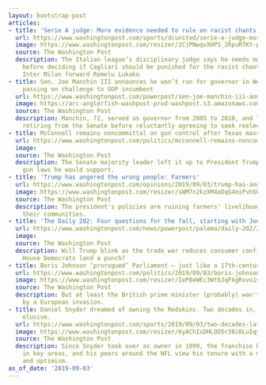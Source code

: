 ```yaml
---
layout: bootstrap-post
articles:
- title: 'Serie A judge: More evidence needed to rule on racist chants'
  url: https://www.washingtonpost.com/sports/dcunited/serie-a-judge-more-evidence-needed-to-rule-on-racist-chants/2019/09/03/802e962c-ce57-11e9-a620-0a91656d7db6_story.html
  image: https://www.washingtonpost.com/resizer/2CjPNwqvXHPS_2RpuRTKY-p3eVo=/1484x0/www.washingtonpost.com/pb/resources/img/twp-social-share.png
  source: The Washington Post
  description: The Italian league’s disciplinary judge says he needs more evidence
    before deciding if Cagliari should be punished for the racist chants aimed at
    Inter Milan forward Romelu Lukaku
- title: Sen. Joe Manchin III announces he won’t run for governor in West Virginia,
    passing on challenge to GOP incumbent
  url: https://www.washingtonpost.com/powerpost/sen-joe-manchin-iii-announces-he-wont-run-for-governor-in-west-virginia-passing-on-challenge-to-gop-incumbent/2019/09/03/d1cecee8-ce34-11e9-b29b-a528dc82154a_story.html
  image: https://arc-anglerfish-washpost-prod-washpost.s3.amazonaws.com/public/4JZL2BGOGQI6TMU3UUUNZAQVJI.jpg
  source: The Washington Post
  description: Manchin, 72, served as governor from 2005 to 2010, and last year considered
    retiring from the Senate before reluctantly agreeing to seek reelection.
- title: McConnell remains noncommittal on gun control after Texas mass shooting
  url: https://www.washingtonpost.com/politics/mcconnell-remains-noncommittal-on-gun-control-after-texas-mass-shooting/2019/09/03/673eb890-ce4d-11e9-b29b-a528dc82154a_story.html
  image: 
  source: The Washington Post
  description: The Senate majority leader left it up to President Trump to say what
    gun laws he would support.
- title: 'Trump has angered the wrong people: Farmers'
  url: https://www.washingtonpost.com/opinions/2019/09/03/trump-has-angered-wrong-people-farmers/
  image: https://www.washingtonpost.com/resizer/sWM7n2kzXM4oDqG4miPvh5OWgxA=/1484x0/arc-anglerfish-washpost-prod-washpost.s3.amazonaws.com/public/X2R7EYGKC4I6TFQVR4NDFFROAQ.jpg
  source: The Washington Post
  description: The president's policies are ruining farmers' livelihood and destroying
    their communities.
- title: 'The Daily 202: Four questions for the fall, starting with Joe Biden’s durability'
  url: https://www.washingtonpost.com/news/powerpost/paloma/daily-202/2019/09/03/daily-202-four-questions-for-the-fall-starting-with-joe-biden-s-durability/5d6d665588e0fa7bb93a88d9/
  image: 
  source: The Washington Post
  description: Will Trump blink as the trade war reduces consumer confidence? Will
    House Democrats land a punch?
- title: Boris Johnson ‘prorogued’ Parliament — just like a 17th-century king
  url: https://www.washingtonpost.com/politics/2019/09/03/boris-johnson-prorogued-parliament-just-like-th-century-king/
  image: https://www.washingtonpost.com/resizer/IeP8eWEc3WtbJqFkgRxvo1sabP8=/1484x0/arc-anglerfish-washpost-prod-washpost.s3.amazonaws.com/public/YSYEHCWNVEI6TJRABKIWK3L5WY.jpg
  source: The Washington Post
  description: But at least the British prime minister (probably) won't be chastened
    by a European invasion.
- title: Daniel Snyder dreamed of owning the Redskins. Two decades in, success remains
    elusive.
  url: https://www.washingtonpost.com/sports/2019/09/03/two-decades-later-nfl-peers-view-daniel-snyders-redskins-tenure-with-mix-worry-optimism/
  image: https://www.washingtonpost.com/resizer/6yAChIsDHLOO5r38i6LuIqywizU=/1484x0/arc-anglerfish-washpost-prod-washpost.s3.amazonaws.com/public/QXB3RTWFKEI6TC7XZXRNTYEQKU.jpg
  source: The Washington Post
  description: Since Snyder took over as owner in 1999, the franchise has seen declines
    in key areas, and his peers around the NFL view his tenure with a mix of worry
    and optimism.
as_of_date: '2019-09-03'
---
```



